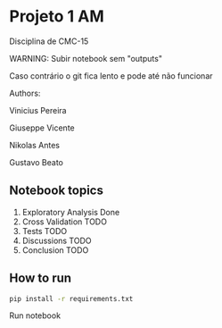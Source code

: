 # Projeto 1 AM

Disciplina de CMC-15

WARNING: Subir notebook sem "outputs"

Caso contrário o git fica lento e pode até não funcionar

Authors:

Vinicius Pereira

Giuseppe Vicente

Nikolas Antes

Gustavo Beato

## Notebook topics
1. Exploratory Analysis Done
2. Cross Validation TODO
3. Tests  TODO
4. Discussions TODO
5. Conclusion TODO

## How to run
```bash
pip install -r requirements.txt
```

Run notebook
